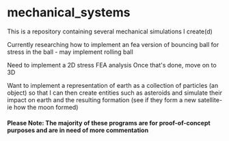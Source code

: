 # mechanical_systems

This is a repository containing several mechanical simulations I create(d)

Currently researching how to implement an fea version of bouncing ball for stress in the ball
	- may implement rolling ball
	
Need to implement a 2D stress FEA analysis
	Once that's done, move on to 3D
	
Want to implement a representation of earth as a collection of particles  (an object) 
	so that I can then create entities such as asteroids and simulate their impact on earth and the resulting formation
		(see if they form a new satellite-ie how the moon formed)
		
#### Please Note: The majority of these programs are for proof-of-concept purposes and are in need of more commentation 
